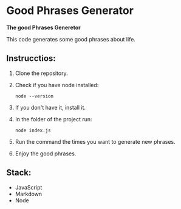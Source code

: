 # Good Phrases Generator

 **The good Phrases Generetor**
 
   This code generates some good phrases about life.

 ## Instrucctios: 
 1. Clone the repository.
 2. Check if you have node installed:

        node --version

 3. If you don't have it, install it.
 4. In the folder of the project run:

        node index.js
        
 5. Run the command the times you want to generate new phrases.
 6. Enjoy the good phrases.

 ## Stack:
   + JavaScript
   + Markdown
   + Node
